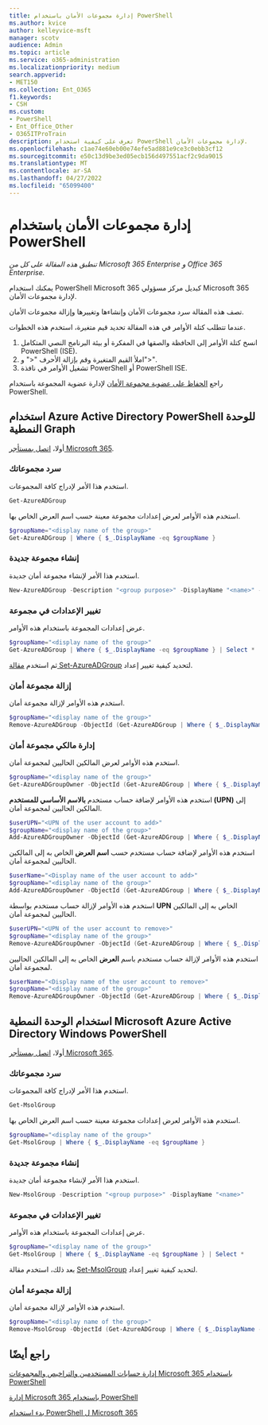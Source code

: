 ```yaml
---
title: إدارة مجموعات الأمان باستخدام PowerShell
ms.author: kvice
author: kelleyvice-msft
manager: scotv
audience: Admin
ms.topic: article
ms.service: o365-administration
ms.localizationpriority: medium
search.appverid:
- MET150
ms.collection: Ent_O365
f1.keywords:
- CSH
ms.custom:
- PowerShell
- Ent_Office_Other
- O365ITProTrain
description: تعرف على كيفية استخدام PowerShell لإدارة مجموعات الأمان.
ms.openlocfilehash: c1ae74e60eb00e74efe5ad881e9ce3c0ebb3cf12
ms.sourcegitcommit: e50c13d9be3ed05ecb156d497551acf2c9da9015
ms.translationtype: MT
ms.contentlocale: ar-SA
ms.lasthandoff: 04/27/2022
ms.locfileid: "65099400"
---
```

# <a name="manage-security-groups-with-powershell"></a>إدارة مجموعات الأمان باستخدام PowerShell

*تنطبق هذه المقالة على كل من Microsoft 365 Enterprise و Office 365 Enterprise.*

يمكنك استخدام PowerShell Microsoft 365 كبديل مركز مسؤولي Microsoft 365 لإدارة مجموعات الأمان. 

تصف هذه المقالة سرد مجموعات الأمان وإنشاءها وتغييرها وإزالة مجموعات الأمان. 

عندما تتطلب كتلة الأوامر في هذه المقالة تحديد قيم متغيرة، استخدم هذه الخطوات.

1. انسخ كتلة الأوامر إلى الحافظة والصقها في المفكرة أو بيئة البرنامج النصي المتكامل PowerShell (ISE).
2. املأ القيم المتغيرة وقم بإزالة الأحرف "<" و">".
3. تشغيل الأوامر في نافذة PowerShell أو PowerShell ISE.

راجع [الحفاظ على عضوية مجموعة الأمان](maintain-group-membership-with-microsoft-365-powershell.md) لإدارة عضوية المجموعة باستخدام PowerShell.

## <a name="use-the-azure-active-directory-powershell-for-graph-module"></a>استخدام Azure Active Directory PowerShell للوحدة النمطية Graph

أولا، [اتصل بمستأجر Microsoft 365](connect-to-microsoft-365-powershell.md#connect-with-the-azure-active-directory-powershell-for-graph-module).

### <a name="list-your-groups"></a>سرد مجموعاتك

استخدم هذا الأمر لإدراج كافة المجموعات.

```powershell
Get-AzureADGroup
```
استخدم هذه الأوامر لعرض إعدادات مجموعة معينة حسب اسم العرض الخاص بها.

```powershell
$groupName="<display name of the group>"
Get-AzureADGroup | Where { $_.DisplayName -eq $groupName }
```

### <a name="create-a-new-group"></a>إنشاء مجموعة جديدة

استخدم هذا الأمر لإنشاء مجموعة أمان جديدة.

```powershell
New-AzureADGroup -Description "<group purpose>" -DisplayName "<name>" -MailEnabled $false -SecurityEnabled $true -MailNickName "<email name>"
```

### <a name="change-the-settings-on-a-group"></a>تغيير الإعدادات في مجموعة

عرض إعدادات المجموعة باستخدام هذه الأوامر.

```powershell
$groupName="<display name of the group>"
Get-AzureADGroup | Where { $_.DisplayName -eq $groupName } | Select *
```

ثم استخدم [مقالة Set-AzureADGroup](/powershell/module/azuread/set-azureadgroup) لتحديد كيفية تغيير إعداد.

### <a name="remove-a-security-group"></a>إزالة مجموعة أمان

استخدم هذه الأوامر لإزالة مجموعة أمان.

```powershell
$groupName="<display name of the group>"
Remove-AzureADGroup -ObjectId (Get-AzureADGroup | Where { $_.DisplayName -eq $groupName }).ObjectId
```

### <a name="manage-the-owners-of-a-security-group"></a>إدارة مالكي مجموعة أمان

استخدم هذه الأوامر لعرض المالكين الحاليين لمجموعة أمان.

```powershell
$groupName="<display name of the group>"
Get-AzureADGroupOwner -ObjectId (Get-AzureADGroup | Where { $_.DisplayName -eq $groupName }).ObjectId
```
استخدم هذه الأوامر لإضافة حساب مستخدم **بالاسم الأساسي للمستخدم (UPN)** إلى المالكين الحاليين لمجموعة أمان.

```powershell
$userUPN="<UPN of the user account to add>"
$groupName="<display name of the group>"
Add-AzureADGroupOwner -ObjectId (Get-AzureADGroup | Where { $_.DisplayName -eq $groupName }).ObjectId -RefObjectId (Get-AzureADUser | Where { $_.UserPrincipalName -eq $userUPN }).ObjectId
```
استخدم هذه الأوامر لإضافة حساب مستخدم حسب **اسم العرض** الخاص به إلى المالكين الحاليين لمجموعة أمان.

```powershell
$userName="<Display name of the user account to add>"
$groupName="<display name of the group>"
Add-AzureADGroupOwner -ObjectId (Get-AzureADGroup | Where { $_.DisplayName -eq $groupName }).ObjectId -RefObjectId (Get-AzureADUser | Where { $_.DisplayName -eq $userName }).ObjectId
```
استخدم هذه الأوامر لإزالة حساب مستخدم بواسطة **UPN** الخاص به إلى المالكين الحاليين لمجموعة أمان.

```powershell
$userUPN="<UPN of the user account to remove>"
$groupName="<display name of the group>"
Remove-AzureADGroupOwner -ObjectId (Get-AzureADGroup | Where { $_.DisplayName -eq $groupName }).ObjectId -OwnerId (Get-AzureADUser | Where { $_.UserPrincipalName -eq $userUPN }).ObjectId
```

استخدم هذه الأوامر لإزالة حساب مستخدم باسم **العرض** الخاص به إلى المالكين الحاليين لمجموعة أمان.

```powershell
$userName="<Display name of the user account to remove>"
$groupName="<display name of the group>"
Remove-AzureADGroupOwner -ObjectId (Get-AzureADGroup | Where { $_.DisplayName -eq $groupName }).ObjectId -OwnerId (Get-AzureADUser | Where { $_.DisplayName -eq $userName }).ObjectId
```

## <a name="use-the-microsoft-azure-active-directory-module-for-windows-powershell"></a>استخدام الوحدة النمطية Microsoft Azure Active Directory Windows PowerShell

أولا، [اتصل بمستأجر Microsoft 365](connect-to-microsoft-365-powershell.md#connect-with-the-microsoft-azure-active-directory-module-for-windows-powershell).

### <a name="list-your-groups"></a>سرد مجموعاتك

استخدم هذا الأمر لإدراج كافة المجموعات.

```powershell
Get-MsolGroup
```
استخدم هذه الأوامر لعرض إعدادات مجموعة معينة حسب اسم العرض الخاص بها.

```powershell
$groupName="<display name of the group>"
Get-MsolGroup | Where { $_.DisplayName -eq $groupName }
```

### <a name="create-a-new-group"></a>إنشاء مجموعة جديدة

استخدم هذا الأمر لإنشاء مجموعة أمان جديدة.

```powershell
New-MsolGroup -Description "<group purpose>" -DisplayName "<name>"
```

### <a name="change-the-settings-on-a-group"></a>تغيير الإعدادات في مجموعة

عرض إعدادات المجموعة باستخدام هذه الأوامر.

```powershell
$groupName="<display name of the group>"
Get-MsolGroup | Where { $_.DisplayName -eq $groupName } | Select *
```

بعد ذلك، استخدم مقالة [Set-MsolGroup](/powershell/module/msonline/set-msolgroup) لتحديد كيفية تغيير إعداد.

### <a name="remove-a-security-group"></a>إزالة مجموعة أمان

استخدم هذه الأوامر لإزالة مجموعة أمان.

```powershell
$groupName="<display name of the group>"
Remove-MsolGroup -ObjectId (Get-AzureADGroup | Where { $_.DisplayName -eq $groupName }).ObjectId
```

## <a name="see-also"></a>راجع أيضًا

[إدارة حسابات المستخدمين والتراخيص والمجموعات Microsoft 365 باستخدام PowerShell](manage-user-accounts-and-licenses-with-microsoft-365-powershell.md)
  
[إدارة Microsoft 365 باستخدام PowerShell](manage-microsoft-365-with-microsoft-365-powershell.md)
  
[بدء استخدام PowerShell ل Microsoft 365](getting-started-with-microsoft-365-powershell.md)